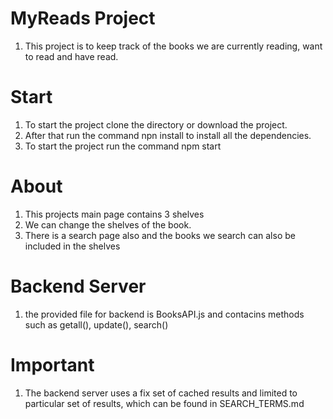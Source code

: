 # MyReads Project
1. This project is to keep track of the books we are currently reading, want to read and have read.

# Start
1. To start the project clone the directory or download the project.
2. After that run the command npn install to install all the dependencies.
3. To start the project run the command npm start

# About
1. This projects main page contains 3 shelves
2. We can change the shelves of the book.
3. There is a search page also and the books we search can also be included in the shelves

# Backend Server
1. the provided file for backend is BooksAPI.js and contacins methods such as getall(), update(), search()

# Important
1. The backend server uses a fix set of cached results and limited to particular set of results, which can be found in SEARCH_TERMS.md